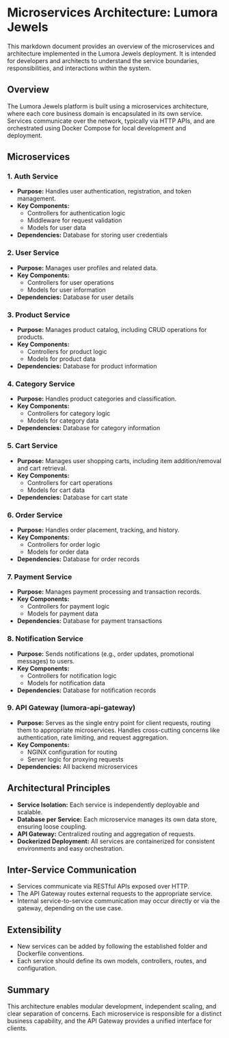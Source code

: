 # Microservices Architecture: Lumora Jewels

This markdown document provides an overview of the microservices and architecture implemented in the Lumora Jewels deployment. It is intended for developers and architects to understand the service boundaries, responsibilities, and interactions within the system.

## Overview

The Lumora Jewels platform is built using a microservices architecture, where each core business domain is encapsulated in its own service. Services communicate over the network, typically via HTTP APIs, and are orchestrated using Docker Compose for local development and deployment.

## Microservices

### 1. Auth Service
- **Purpose:** Handles user authentication, registration, and token management.
- **Key Components:**
  - Controllers for authentication logic
  - Middleware for request validation
  - Models for user data
- **Dependencies:** Database for storing user credentials

### 2. User Service
- **Purpose:** Manages user profiles and related data.
- **Key Components:**
  - Controllers for user operations
  - Models for user information
- **Dependencies:** Database for user details

### 3. Product Service
- **Purpose:** Manages product catalog, including CRUD operations for products.
- **Key Components:**
  - Controllers for product logic
  - Models for product data
- **Dependencies:** Database for product information

### 4. Category Service
- **Purpose:** Handles product categories and classification.
- **Key Components:**
  - Controllers for category logic
  - Models for category data
- **Dependencies:** Database for category information

### 5. Cart Service
- **Purpose:** Manages user shopping carts, including item addition/removal and cart retrieval.
- **Key Components:**
  - Controllers for cart operations
  - Models for cart data
- **Dependencies:** Database for cart state

### 6. Order Service
- **Purpose:** Handles order placement, tracking, and history.
- **Key Components:**
  - Controllers for order logic
  - Models for order data
- **Dependencies:** Database for order records

### 7. Payment Service
- **Purpose:** Manages payment processing and transaction records.
- **Key Components:**
  - Controllers for payment logic
  - Models for payment data
- **Dependencies:** Database for payment transactions

### 8. Notification Service
- **Purpose:** Sends notifications (e.g., order updates, promotional messages) to users.
- **Key Components:**
  - Controllers for notification logic
  - Models for notification data
- **Dependencies:** Database for notification records

### 9. API Gateway (lumora-api-gateway)
- **Purpose:** Serves as the single entry point for client requests, routing them to appropriate microservices. Handles cross-cutting concerns like authentication, rate limiting, and request aggregation.
- **Key Components:**
  - NGINX configuration for routing
  - Server logic for proxying requests
- **Dependencies:** All backend microservices

## Architectural Principles
- **Service Isolation:** Each service is independently deployable and scalable.
- **Database per Service:** Each microservice manages its own data store, ensuring loose coupling.
- **API Gateway:** Centralized routing and aggregation of requests.
- **Dockerized Deployment:** All services are containerized for consistent environments and easy orchestration.

## Inter-Service Communication
- Services communicate via RESTful APIs exposed over HTTP.
- The API Gateway routes external requests to the appropriate service.
- Internal service-to-service communication may occur directly or via the gateway, depending on the use case.

## Extensibility
- New services can be added by following the established folder and Dockerfile conventions.
- Each service should define its own models, controllers, routes, and configuration.

## Summary
This architecture enables modular development, independent scaling, and clear separation of concerns. Each microservice is responsible for a distinct business capability, and the API Gateway provides a unified interface for clients.
